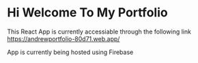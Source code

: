 # Hi Welcome To My Portfolio

This React App is currently accessiable through the following link https://andrewportfolio-80d71.web.app/ 

App is currently being hosted using Firebase